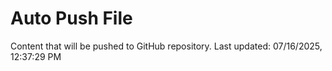# Auto Push File

Content that will be pushed to GitHub repository.
Last updated: 07/16/2025, 12:37:29 PM